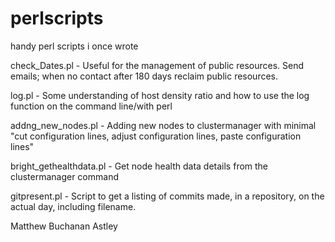 # perlscripts
handy perl scripts i once wrote

check_Dates.pl  - Useful for the management of public resources. Send emails; when no contact after 180 days reclaim public resources.

log.pl - Some understanding of host density ratio and how to use the log function on the command line/with perl  

addng_new_nodes.pl - Adding new nodes to clustermanager with minimal "cut configuration lines, adjust configuration lines, paste configuration lines"

bright_gethealthdata.pl - Get node health data details from the clustermanager command

gitpresent.pl - Script to get a listing of commits made, in a repository, on the actual day, including filename.

Matthew Buchanan Astley
